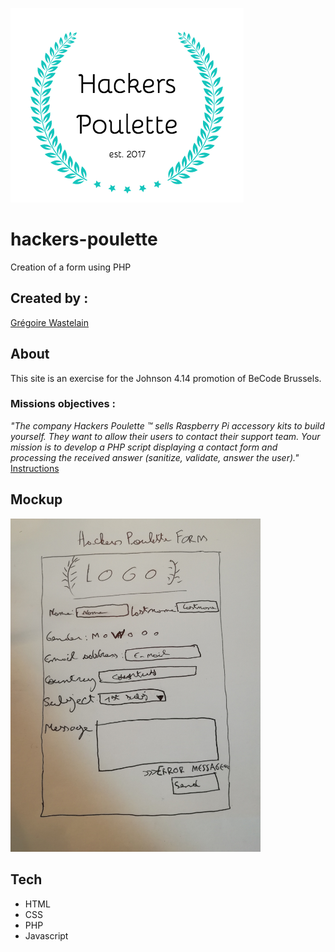 ![](assets/img/hackers-poulette-logo.png)

# hackers-poulette

Creation of a form using PHP

## Created by :

[Grégoire Wastelain](https://github.com/gwastelain)<br/>

## About

This site is an exercise for the Johnson 4.14 promotion of BeCode Brussels.

### Missions objectives :

_"The company Hackers Poulette ™ sells Raspberry Pi accessory kits to build yourself. They want to allow their users to contact their support team. Your mission is to develop a PHP script displaying a contact form and processing the received answer (sanitize, validate, answer the user)."_
[Instructions](https://github.com/becodeorg/BXL-Johnson-4.14/tree/master/06-PHP/hackers_poulette)<br/>

## Mockup

<img src="assets/img/mockup.jpg" width="400"/>

## Tech

- HTML
- CSS
- PHP
- Javascript

